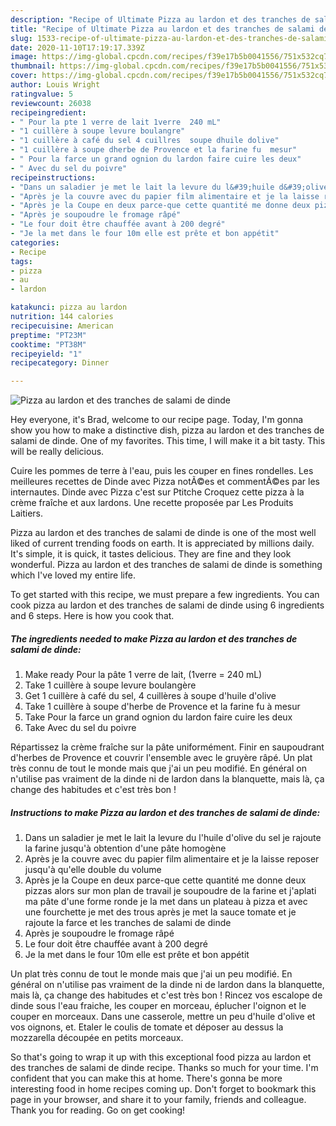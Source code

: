 ```yaml
---
description: "Recipe of Ultimate Pizza au lardon et des tranches de salami de dinde"
title: "Recipe of Ultimate Pizza au lardon et des tranches de salami de dinde"
slug: 1533-recipe-of-ultimate-pizza-au-lardon-et-des-tranches-de-salami-de-dinde
date: 2020-11-10T17:19:17.339Z
image: https://img-global.cpcdn.com/recipes/f39e17b5b0041556/751x532cq70/pizza-au-lardon-et-des-tranches-de-salami-de-dinde-photo-principale-de-la-recette.jpg
thumbnail: https://img-global.cpcdn.com/recipes/f39e17b5b0041556/751x532cq70/pizza-au-lardon-et-des-tranches-de-salami-de-dinde-photo-principale-de-la-recette.jpg
cover: https://img-global.cpcdn.com/recipes/f39e17b5b0041556/751x532cq70/pizza-au-lardon-et-des-tranches-de-salami-de-dinde-photo-principale-de-la-recette.jpg
author: Louis Wright
ratingvalue: 5
reviewcount: 26038
recipeingredient:
- " Pour la pte 1 verre de lait 1verre  240 mL"
- "1 cuillère à soupe levure boulangre"
- "1 cuillère à café du sel 4 cuillres  soupe dhuile dolive"
- "1 cuillère à soupe dherbe de Provence et la farine fu  mesur"
- " Pour la farce un grand ognion du lardon faire cuire les deux"
- " Avec du sel du poivre"
recipeinstructions:
- "Dans un saladier je met le lait la levure du l&#39;huile d&#39;olive du sel je rajoute la farine jusqu&#39;à obtention d&#39;une pâte homogène"
- "Après je la couvre avec du papier film alimentaire et je la laisse reposer jusqu&#39;à qu&#39;elle double du volume"
- "Après je la Coupe en deux parce-que cette quantité me donne deux pizzas alors sur mon plan de travail je soupoudre de la farine et j&#39;aplati ma pâte d&#39;une forme ronde je la met dans un plateau à pizza et avec une fourchette je met des trous après je met la sauce tomate et je rajoute la farce et les tranches de salami de dinde"
- "Après je soupoudre le fromage râpé"
- "Le four doit être chauffée avant à 200 degré"
- "Je la met dans le four 10m elle est prête et bon appétit"
categories:
- Recipe
tags:
- pizza
- au
- lardon

katakunci: pizza au lardon 
nutrition: 144 calories
recipecuisine: American
preptime: "PT23M"
cooktime: "PT38M"
recipeyield: "1"
recipecategory: Dinner

---
```



![Pizza au lardon et des tranches de salami de dinde](https://img-global.cpcdn.com/recipes/f39e17b5b0041556/751x532cq70/pizza-au-lardon-et-des-tranches-de-salami-de-dinde-photo-principale-de-la-recette.jpg)

Hey everyone, it's Brad, welcome to our recipe page. Today, I'm gonna show you how to make a distinctive dish, pizza au lardon et des tranches de salami de dinde. One of my favorites. This time, I will make it a bit tasty. This will be really delicious.

Cuire les pommes de terre à l&#39;eau, puis les couper en fines rondelles. Les meilleures recettes de Dinde avec Pizza notÃ©es et commentÃ©es par les internautes. Dinde avec Pizza c&#39;est sur Ptitche Croquez cette pizza à la crème fraîche et aux lardons. Une recette proposée par Les Produits Laitiers.

Pizza au lardon et des tranches de salami de dinde is one of the most well liked of current trending foods on earth. It is appreciated by millions daily. It's simple, it is quick, it tastes delicious. They are fine and they look wonderful. Pizza au lardon et des tranches de salami de dinde is something which I've loved my entire life.


To get started with this recipe, we must prepare a few ingredients. You can cook pizza au lardon et des tranches de salami de dinde using 6 ingredients and 6 steps. Here is how you cook that.

<!--inarticleads1-->

##### The ingredients needed to make Pizza au lardon et des tranches de salami de dinde:

1. Make ready  Pour la pâte 1 verre de lait, (1verre = 240 mL)
1. Take 1 cuillère à soupe levure boulangère
1. Get 1 cuillère à café du sel, 4 cuillères à soupe d&#39;huile d&#39;olive
1. Take 1 cuillère à soupe d&#39;herbe de Provence et la farine fu à mesur
1. Take  Pour la farce un grand ognion du lardon faire cuire les deux
1. Take  Avec du sel du poivre


Répartissez la crème fraîche sur la pâte uniformément. Finir en saupoudrant d&#39;herbes de Provence et couvrir l&#39;ensemble avec le gruyère râpé. Un plat très connu de tout le monde mais que j&#39;ai un peu modifié. En général on n&#39;utilise pas vraiment de la dinde ni de lardon dans la blanquette, mais là, ça change des habitudes et c&#39;est très bon ! 

<!--inarticleads2-->

##### Instructions to make Pizza au lardon et des tranches de salami de dinde:

1. Dans un saladier je met le lait la levure du l&#39;huile d&#39;olive du sel je rajoute la farine jusqu&#39;à obtention d&#39;une pâte homogène
1. Après je la couvre avec du papier film alimentaire et je la laisse reposer jusqu&#39;à qu&#39;elle double du volume
1. Après je la Coupe en deux parce-que cette quantité me donne deux pizzas alors sur mon plan de travail je soupoudre de la farine et j&#39;aplati ma pâte d&#39;une forme ronde je la met dans un plateau à pizza et avec une fourchette je met des trous après je met la sauce tomate et je rajoute la farce et les tranches de salami de dinde
1. Après je soupoudre le fromage râpé
1. Le four doit être chauffée avant à 200 degré
1. Je la met dans le four 10m elle est prête et bon appétit


Un plat très connu de tout le monde mais que j&#39;ai un peu modifié. En général on n&#39;utilise pas vraiment de la dinde ni de lardon dans la blanquette, mais là, ça change des habitudes et c&#39;est très bon ! Rincez vos escalope de dinde sous l&#39;eau fraiche, les couper en morceau, éplucher l&#39;oignon et le couper en morceaux. Dans une casserole, mettre un peu d&#39;huile d&#39;olive et vos oignons, et. Etaler le coulis de tomate et déposer au dessus la mozzarella découpée en petits morceaux. 

So that's going to wrap it up with this exceptional food pizza au lardon et des tranches de salami de dinde recipe. Thanks so much for your time. I'm confident that you can make this at home. There's gonna be more interesting food in home recipes coming up. Don't forget to bookmark this page in your browser, and share it to your family, friends and colleague. Thank you for reading. Go on get cooking!
